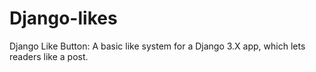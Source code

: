 # Django-likes
Django Like Button:  A basic like system for a Django 3.X app, which lets readers like a post.
